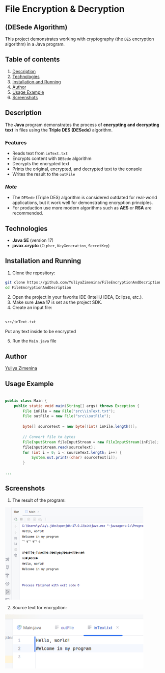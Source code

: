# File Encryption & Decryption 
## (DESede Algorithm)

This project demonstrates working with cryptography (the `DES` encryption algorithm) in a Java program.

## Table of contents

1. [Description](#description)
2. [Technologies](#technologies)
3. [Installation and Running](#installation-and-running)
4. [Author](#author)
5. [Usage Example](#usage-example)
6. [Screenshots](#screenshots)

## Description
The **Java** program demonstrates the process of **encrypting and decrypting text** in files using the 
**Triple DES (DESede)** algorithm.

### Features
- Reads text from `inText.txt`
- Encrypts content with `DESede` algorithm
- Decrypts the encrypted text
- Prints the original, encrypted, and decrypted text to the console
- Writes the result to the `outFile`

### ***Note***

- The `DESede` (Triple DES) algorithm is considered outdated for real-world applications, but it work well for demonstrating encryption principles.
- For production use more modern algorithms such as **AES** or **RSA** are recommended.

## Technologies
- **Java SE** (version 17)
- **javax.crypto** (`Cipher`, `KeyGeneration`, `SecretKey`)

## Installation and Running

1. Clone the repository:
```bash
git clone https://github.com/YuliyaZimenina/FileEncryptionAndDecription.git
cd FileEncryptionAndDecription

```

2. Open the project in your favorite IDE (IntelliJ IDEA, Eclipse, etc.).
3. Make sure **Java 17** is set as the project SDK.
4. Create an input file:
```bash

src/inText.txt

```

Put any text inside to be encrypted

5. Run the `Main.java` file

## Author
[Yuliya Zimenina](https://github.com/YuliyaZimenina)

## Usage Example

```java

public class Main {
    public static void main(String[] args) throws Exception {
        File inFile = new File("src\\inText.txt");
        File outFile = new File("src\\outFile");

        byte[] sourceText = new byte[(int) inFile.length()];

        // Convert file to bytes
        FileInputStream fileInputStream = new FileInputStream(inFile);
        fileInputStream.read(sourceText);
        for (int i = 0; i < sourceText.length; i++) {
            System.out.print((char) sourceText[i]);
        }

...

```

## Screenshots

1. The result of the program:

<img src="images/1.%20Output.png" alt="The result of the program." width="450"/>

2. Source text for encryption:

<img src="images/2.%20Original%20text.png" alt="Source text." width="450"/>







 

